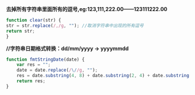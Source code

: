  **去掉所有字符串里面所有的逗号,eg:123,111,222.00——123111222.00** 

```js
function clear(str) { 
str = str.replace(/,/g, ""); //取消字符串中出现的所有逗号 
return str; 
}
```

**//字符串日期格式转换：dd/mm/yyyy → yyyymmdd**

```js
function fmtStringDate(date) {
	var res = "";
	date = date.replace(/\//g, "");
	res = date.substring(4, 8) + date.substring(2, 4) + date.substring(0, 2);
	return res;
}
```

